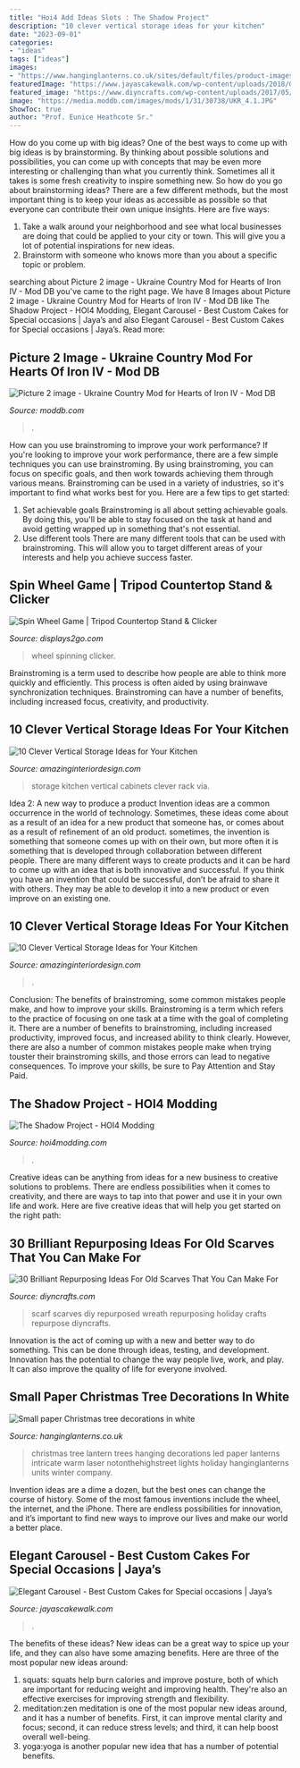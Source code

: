 ```yaml
---
title: "Hoi4 Add Ideas Slots : The Shadow Project"
description: "10 clever vertical storage ideas for your kitchen"
date: "2023-09-01"
categories:
- "ideas"
tags: ["ideas"]
images:
- "https://www.hanginglanterns.co.uk/sites/default/files/product-images/winter-christmas-collections.png"
featuredImage: "https://www.jayascakewalk.com/wp-content/uploads/2018/05/Elegant-Carousel-600x790.jpg"
featured_image: "https://www.diyncrafts.com/wp-content/uploads/2017/05/10-scarf-wreath-repurposed-scarves-diyncrafts.jpg"
image: "https://media.moddb.com/images/mods/1/31/30738/UKR_4.1.JPG"
ShowToc: true
author: "Prof. Eunice Heathcote Sr."
---
```



How do you come up with big ideas?
One of the best ways to come up with big ideas is by brainstorming. By thinking about possible solutions and possibilities, you can come up with concepts that may be even more interesting or challenging than what you currently think. Sometimes all it takes is some fresh creativity to inspire something new. So how do you go about brainstorming ideas? There are a few different methods, but the most important thing is to keep your ideas as accessible as possible so that everyone can contribute their own unique insights. Here are five ways: 
1) Take a walk around your neighborhood and see what local businesses are doing that could be applied to your city or town. This will give you a lot of potential inspirations for new ideas. 
2) Brainstorm with someone who knows more than you about a specific topic or problem.

	

		
searching about Picture 2 image - Ukraine Country Mod for Hearts of Iron IV - Mod DB you've came to the right page. We have 8 Images about Picture 2 image - Ukraine Country Mod for Hearts of Iron IV - Mod DB like The Shadow Project - HOI4 Modding, Elegant Carousel - Best Custom Cakes for Special occasions | Jaya’s and also Elegant Carousel - Best Custom Cakes for Special occasions | Jaya’s. Read more:
		
    
## Picture 2 Image - Ukraine Country Mod For Hearts Of Iron IV - Mod DB

<img loading=lazy src="https://media.moddb.com/images/mods/1/31/30738/UKR_4.1.JPG" onerror="this.onerror=null;this.src='https://tse4.mm.bing.net/th?id=OIP.4AdhlOrNSOcoMWpoB92FhAHaEK&amp;pid=15.1';" alt="Picture 2 image - Ukraine Country Mod for Hearts of Iron IV - Mod DB">

_Source: moddb.com_

>. 

	

How can you use brainstroming to improve your work performance?
If you're looking to improve your work performance, there are a few simple techniques you can use brainstroming. By using brainstroming, you can focus on specific goals, and then work towards achieving them through various means. Brainstroming can be used in a variety of industries, so it's important to find what works best for you. Here are a few tips to get started: 
1. Set achievable goals
Brainstroming is all about setting achievable goals. By doing this, you'll be able to stay focused on the task at hand and avoid getting wrapped up in something that's not essential. 
2. Use different tools
There are many different tools that can be used with brainstroming. This will allow you to target different areas of your interests and help you achieve success faster. 

    
## Spin Wheel Game | Tripod Countertop Stand &amp; Clicker

<img loading=lazy src="https://gpawebcontent.s3.amazonaws.com/images/zoom/pwtt1224bk.ra1_zoom.jpg" onerror="this.onerror=null;this.src='https://tse2.mm.bing.net/th?id=OIP.cxTlg6r7wGOVzl0D9f7p2AHaJz&amp;pid=15.1';" alt="Spin Wheel Game | Tripod Countertop Stand &amp; Clicker">

_Source: displays2go.com_

>wheel spinning clicker. 

	

Brainstroming is a term used to describe how people are able to think more quickly and efficiently. This process is often aided by using brainwave synchronization techniques. Brainstroming can have a number of benefits, including increased focus, creativity, and productivity.

    
## 10 Clever Vertical Storage Ideas For Your Kitchen

<img loading=lazy src="http://www.amazinginteriordesign.com/wp-content/uploads/2016/11/10-clever-vertical-storage-ideas-for-your-kitchen-8.jpg" onerror="this.onerror=null;this.src='https://tse3.mm.bing.net/th?id=OIP.yy1Njh8PWdTNg3NLqmNAggHaFk&amp;pid=15.1';" alt="10 Clever Vertical Storage Ideas for Your Kitchen">

_Source: amazinginteriordesign.com_

>storage kitchen vertical cabinets clever rack via. 

	

Idea 2: A new way to produce a product
Invention ideas are a common occurrence in the world of technology. Sometimes, these ideas come about as a result of an idea for a new product that someone has, or comes about as a result of refinement of an old product. sometimes, the invention is something that someone comes up with on their own, but more often it is something that is developed through collaboration between different people. There are many different ways to create products and it can be hard to come up with an idea that is both innovative and successful. If you think you have an invention that could be successful, don’t be afraid to share it with others. They may be able to develop it into a new product or even improve on an existing one.

    
## 10 Clever Vertical Storage Ideas For Your Kitchen

<img loading=lazy src="https://www.amazinginteriordesign.com/wp-content/uploads/2016/11/10-clever-vertical-storage-ideas-for-your-kitchen-6.jpg" onerror="this.onerror=null;this.src='https://tse3.mm.bing.net/th?id=OIP.OcL1QMIWJkcN5aDz7XeO3wHaGI&amp;pid=15.1';" alt="10 Clever Vertical Storage Ideas for Your Kitchen">

_Source: amazinginteriordesign.com_

>. 

	

Conclusion: The benefits of brainstroming, some common mistakes people make, and how to improve your skills.
Brainstroming is a term which refers to the practice of focusing on one task at a time with the goal of completing it. There are a number of benefits to brainstroming, including increased productivity, improved focus, and increased ability to think clearly. However, there are also a number of common mistakes people make when trying touster their brainstroming skills, and those errors can lead to negative consequences. To improve your skills, be sure to Pay Attention and Stay Paid.

    
## The Shadow Project - HOI4 Modding

<img loading=lazy src="https://hoi4modding.com/media/get/mods/2020062323136--the_shadow_project.png" onerror="this.onerror=null;this.src='https://tse2.mm.bing.net/th?id=OIP.IO_WCeuH-YsKqu85QSyx_AHaH3&amp;pid=15.1';" alt="The Shadow Project - HOI4 Modding">

_Source: hoi4modding.com_

>. 

	

Creative ideas can be anything from ideas for a new business to creative solutions to problems. There are endless possibilities when it comes to creativity, and there are ways to tap into that power and use it in your own life and work. Here are five creative ideas that will help you get started on the right path: 

    
## 30 Brilliant Repurposing Ideas For Old Scarves That You Can Make For

<img loading=lazy src="https://www.diyncrafts.com/wp-content/uploads/2017/05/10-scarf-wreath-repurposed-scarves-diyncrafts.jpg" onerror="this.onerror=null;this.src='https://tse4.mm.bing.net/th?id=OIP.GJtAERpbBCJxmNdEI2YrvAHaMW&amp;pid=15.1';" alt="30 Brilliant Repurposing Ideas For Old Scarves That You Can Make For">

_Source: diyncrafts.com_

>scarf scarves diy repurposed wreath repurposing holiday crafts repurpose diyncrafts. 

	

Innovation is the act of coming up with a new and better way to do something. This can be done through ideas, testing, and development. Innovation has the potential to change the way people live, work, and play. It can also improve the quality of life for everyone involved.

    
## Small Paper Christmas Tree Decorations In White

<img loading=lazy src="https://www.hanginglanterns.co.uk/sites/default/files/product-images/winter-christmas-collections.png" onerror="this.onerror=null;this.src='https://tse2.mm.bing.net/th?id=OIP.cfx7VJ1cfAxooGe_9_yopAHaHe&amp;pid=15.1';" alt="Small paper Christmas tree decorations in white">

_Source: hanginglanterns.co.uk_

>christmas tree lantern trees hanging decorations led paper lanterns intricate warm laser notonthehighstreet lights holiday hanginglanterns units winter company. 

	

Invention ideas are a dime a dozen, but the best ones can change the course of history. Some of the most famous inventions include the wheel, the internet, and the iPhone. There are endless possibilities for innovation, and it’s important to find new ways to improve our lives and make our world a better place.

    
## Elegant Carousel - Best Custom Cakes For Special Occasions | Jaya’s

<img loading=lazy src="https://www.jayascakewalk.com/wp-content/uploads/2018/05/Elegant-Carousel-600x790.jpg" onerror="this.onerror=null;this.src='https://tse4.mm.bing.net/th?id=OIP.cPngwYyKuwlQp6FW08FKOgHaJw&amp;pid=15.1';" alt="Elegant Carousel - Best Custom Cakes for Special occasions | Jaya’s">

_Source: jayascakewalk.com_

>. 

	

The benefits of these ideas?
New ideas can be a great way to spice up your life, and they can also have some amazing benefits. Here are three of the most popular new ideas around: 
1. squats: squats help burn calories and improve posture, both of which are important for reducing weight and improving health. They're also an effective exercises for improving strength and flexibility. 
2. meditation:zen meditation is one of the most popular new ideas around, and it has a number of benefits. First, it can improve mental clarity and focus; second, it can reduce stress levels; and third, it can help boost overall well-being. 
3. yoga:yoga is another popular new idea that has a number of potential benefits.

